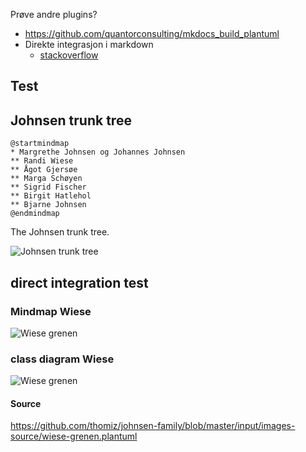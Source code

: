 Prøve andre plugins?
* https://github.com/quantorconsulting/mkdocs_build_plantuml
* Direkte integrasjon i markdown
  * [stackoverflow](https://stackoverflow.com/questions/32203610/how-to-integrate-uml-diagrams-into-gitlab-or-github)

## Test

## Johnsen trunk tree

```puml
@startmindmap
* Margrethe Johnsen og Johannes Johnsen
** Randi Wiese
** Ågot Gjersøe
** Marga Schøyen
** Sigrid Fischer
** Birgit Hatlehol
** Bjarne Johnsen
@endmindmap
```

The Johnsen trunk tree.

![Johnsen trunk tree](http://www.plantuml.com/plantuml/svg/FSuz3i8m30NWFQVmd5DK382GMEZ0R3LMugfraEs50t2dxhaOIldPx4-otnlCKNrbIIi-GeGhQbRoGd2fHOm4QkuZYf3zBCG8DvJ4S6SowcjxvUfmcacjRLtsJmZZLDhs_9oCd9KJ7DccGjhbm9hPuOo-KAdBJZEg_DF3G9A-xTu0)

## direct integration test

### Mindmap Wiese
![Wiese grenen](http://www.plantuml.com/plantuml/proxy?cache=no&src=https://raw.githubusercontent.com/thomiz/johnsen-family/master/input/images-source/wiese-grenen-mind.puml)

### class diagram Wiese

![Wiese grenen](http://www.plantuml.com/plantuml/svg/1S7B4G8n203GkrLe0LdkTeCH4nmW6JwpezNlUm-sBlMcShdFp1rFWC4vwtNqfP1pAV_XkwO5MVkWilp0yGJ5I79WsvN0YeEYnIhl12TJK1jEHdPiGSjIkLq0)

#### Source

https://github.com/thomiz/johnsen-family/blob/master/input/images-source/wiese-grenen.plantuml

